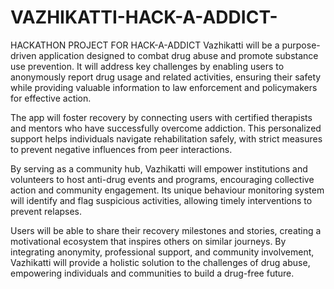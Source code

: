 # VAZHIKATTI-HACK-A-ADDICT-
HACKATHON PROJECT FOR HACK-A-ADDICT
Vazhikatti will be a purpose-driven application designed to combat drug abuse and promote substance use prevention. It will address key challenges by enabling users to anonymously report drug usage and related activities, ensuring their safety while providing valuable information to law enforcement and policymakers for effective action.  

The app will foster recovery by connecting users with certified therapists and mentors who have successfully overcome addiction. This personalized support helps individuals navigate rehabilitation safely, with strict measures to prevent negative influences from peer interactions.  

By serving as a community hub, Vazhikatti will empower institutions and volunteers to host anti-drug events and programs, encouraging collective action and community engagement. Its unique behaviour monitoring system will identify and flag suspicious activities, allowing timely interventions to prevent relapses.  

Users will be able to share their recovery milestones and stories, creating a motivational ecosystem that inspires others on similar journeys. By integrating anonymity, professional support, and community involvement, Vazhikatti will provide a holistic solution to the challenges of drug abuse, empowering individuals and communities to build a drug-free future. 
